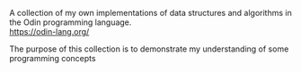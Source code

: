 A collection of my own implementations of data structures and algorithms in the Odin programming language.<br>
https://odin-lang.org/

The purpose of this collection is to demonstrate my understanding of some programming concepts<br>